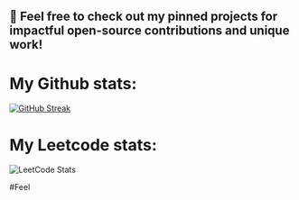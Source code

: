 ## 🚀 Feel free to check out my pinned projects for impactful open-source contributions and unique work!

# My Github stats:
[![GitHub Streak](https://streak-stats.demolab.com?user=CarlosGuzman01&theme=dark)](https://git.io/streak-stats)


#  My Leetcode stats:
![LeetCode Stats](https://leetcard.jacoblin.cool/CarlosGuzman01?theme=dark&font=Cuprum&ext=heatmap)

#Feel 
